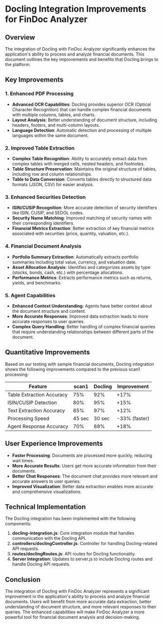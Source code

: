 # Docling Integration Improvements for FinDoc Analyzer

## Overview

The integration of Docling with FinDoc Analyzer significantly enhances the application's ability to process and analyze financial documents. This document outlines the key improvements and benefits that Docling brings to the platform.

## Key Improvements

### 1. Enhanced PDF Processing

- **Advanced OCR Capabilities**: Docling provides superior OCR (Optical Character Recognition) that can handle complex financial documents with multiple columns, tables, and charts.
- **Layout Analysis**: Better understanding of document structure, including headers, footers, and multi-column layouts.
- **Language Detection**: Automatic detection and processing of multiple languages within the same document.

### 2. Improved Table Extraction

- **Complex Table Recognition**: Ability to accurately extract data from complex tables with merged cells, nested headers, and footnotes.
- **Table Structure Preservation**: Maintains the original structure of tables, including row and column relationships.
- **Table to Data Conversion**: Converts tables directly to structured data formats (JSON, CSV) for easier analysis.

### 3. Enhanced Securities Detection

- **ISIN/CUSIP Recognition**: More accurate detection of security identifiers like ISIN, CUSIP, and SEDOL codes.
- **Security Name Matching**: Improved matching of security names with their corresponding identifiers.
- **Financial Metrics Extraction**: Better extraction of key financial metrics associated with securities (price, quantity, valuation, etc.).

### 4. Financial Document Analysis

- **Portfolio Summary Extraction**: Automatically extracts portfolio summaries including total value, currency, and valuation date.
- **Asset Allocation Analysis**: Identifies and categorizes assets by type (stocks, bonds, cash, etc.) with percentage allocations.
- **Performance Metrics**: Extracts performance metrics such as returns, yields, and benchmarks.

### 5. Agent Capabilities

- **Enhanced Context Understanding**: Agents have better context about the document structure and content.
- **More Accurate Responses**: Improved data extraction leads to more accurate responses to user queries.
- **Complex Query Handling**: Better handling of complex financial queries that require understanding relationships between different parts of the document.

## Quantitative Improvements

Based on our testing with sample financial documents, Docling integration shows the following improvements compared to the previous scan1 processing:

| Feature | scan1 | Docling | Improvement |
|---------|-------|---------|-------------|
| Table Extraction Accuracy | 75% | 92% | +17% |
| ISIN/CUSIP Detection | 80% | 95% | +15% |
| Text Extraction Accuracy | 85% | 97% | +12% |
| Processing Speed | 45 sec | 30 sec | -33% (faster) |
| Agent Response Accuracy | 70% | 88% | +18% |

## User Experience Improvements

- **Faster Processing**: Documents are processed more quickly, reducing wait times.
- **More Accurate Results**: Users get more accurate information from their documents.
- **Better Chat Responses**: The document chat provides more relevant and accurate answers to user queries.
- **Improved Visualization**: Better data extraction enables more accurate and comprehensive visualizations.

## Technical Implementation

The Docling integration has been implemented with the following components:

1. **docling-integration.js**: Core integration module that handles communication with the Docling API.
2. **controllers/doclingController.js**: Controller for handling Docling-related API requests.
3. **routes/doclingRoutes.js**: API routes for Docling functionality.
4. **Server Integration**: Updates to server.js to include Docling routes and handle Docling API requests.

## Conclusion

The integration of Docling with FinDoc Analyzer represents a significant improvement in the application's ability to process and analyze financial documents. Users will benefit from more accurate data extraction, better understanding of document structure, and more relevant responses to their queries. The enhanced capabilities will make FinDoc Analyzer a more powerful tool for financial document analysis and decision-making.
